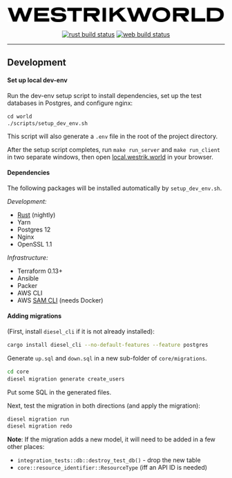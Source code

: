 <p align="center">
<a href="https://westrik.world"><img src="web-client/src/static/img/logo.png" alt="westrikworld"></a><br><br>
<a href="https://github.com/westrik/world/actions?query=workflow%3ARust"><img alt="rust build status" src="https://github.com/westrik/world/workflows/Rust/badge.svg"></a>
<a href="https://github.com/westrik/world/actions?query=workflow%3AWeb"><img alt="web build status" src="https://github.com/westrik/world/workflows/Web/badge.svg"></a>
</p>


-------------


## Development


#### Set up local dev-env

Run the dev-env setup script to install dependencies, set up the test databases in Postgres, and configure nginx:

```
cd world
./scripts/setup_dev_env.sh
```

This script will also generate a `.env` file in the root of the project directory.

After the setup script completes, run `make run_server` and `make run_client` in two separate windows, then open [local.westrik.world](https://local.westrik.world) in your browser.




#### Dependencies

The following packages will be installed automatically by `setup_dev_env.sh`.

_Development:_

- [Rust](https://www.rust-lang.org/tools/install) (nightly)
- Yarn
- Postgres 12
- Nginx
- OpenSSL 1.1

_Infrastructure:_

- Terraform 0.13+
- Ansible
- Packer
- AWS CLI
- AWS [SAM CLI](https://docs.aws.amazon.com/serverless-application-model/latest/developerguide/serverless-sam-cli-install.html) (needs Docker)





#### Adding migrations

(First, install `diesel_cli` if it is not already installed):
```sh
cargo install diesel_cli --no-default-features --feature postgres
```

Generate `up.sql` and `down.sql` in a new sub-folder of `core/migrations`.

```sh
cd core
diesel migration generate create_users
```

Put some SQL in the generated files.

Next, test the migration in both directions (and apply the migration):

```sh
diesel migration run
diesel migration redo
```

**Note**: If the migration adds a new model, it will need to be added in a few other places:


- `integration_tests::db::destroy_test_db()` - drop the new table
- `core::resource_identifier::ResourceType` (iff an API ID is needed)
